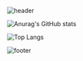 
![header](https://capsule-render.vercel.app/api?type=waving&color=1f2b6c&height=200&text=LEEJUNGEUN&fontColor=fff&animation=fadeIn)


![Anurag's GitHub stats](https://github-readme-stats.vercel.app/api?username=middleun&theme=midnight-purple&show_icons=true&hide=issues,contribs)

![Top Langs](https://github-readme-stats.vercel.app/api/top-langs/?username=middleun&layout=compact)

![footer](https://capsule-render.vercel.app/api?section=footer&type=waving&color=gradient&color=1f2b6c&height=200)

